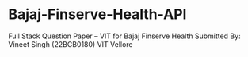 # Bajaj-Finserve-Health-API
Full Stack Question Paper – VIT for Bajaj Finserve Health
Submitted By: Vineet Singh (22BCB0180) VIT Vellore